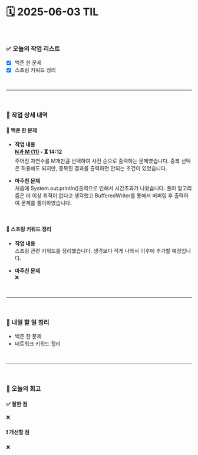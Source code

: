 # 🗓️ 2025-06-03 TIL

<br>

### ✅ 오늘의 작업 리스트  
- [x] 백준 한 문제
- [x] 스프링 키워드 정리  

<br>

---

<br>

### 📌 작업 상세 내역  

#### 🔹 백준 한 문제
- **작업 내용**<br>
**[N과 M (11)](https://www.acmicpc.net/problem/15665) - ⏳ 14:12**<br>
주어진 자연수를 M개만큼 선택하여 사전 순으로 출력하는 문제였습니다.
중복 선택은 허용해도 되지만, 중복된 결과를 출력하면 안되는 조건이 있었습니다. 

- **마주친 문제**<br>
처음에 System.out.println()출력으로 인해서 시간초과가 나왔습니다. 풀이 알고리즘은 더 이상 최적이 없다고 생각했고 BufferedWriter를 통해서 버퍼링 후 출력하여 문제를 풀이하였습니다.

<br>

#### 🔹 스프링 키워드 정리  
- **작업 내용**<br>
스프링 관련 키워드를 정리했습니다. 생각보다 적게 나와서 이후에 추가할 예정입니다.

- **마주친 문제**<br>
❌

<br>


---

<br>

### 🚀 내일 할 일 정리  

- 백준 한 문제  
- 네트워크 키워드 정리 

<br>

---

<br>

### 🧐 오늘의 회고  

#### ✅ 잘한 점
❌

#### ❗ 개선할 점
❌


<br><br><br>